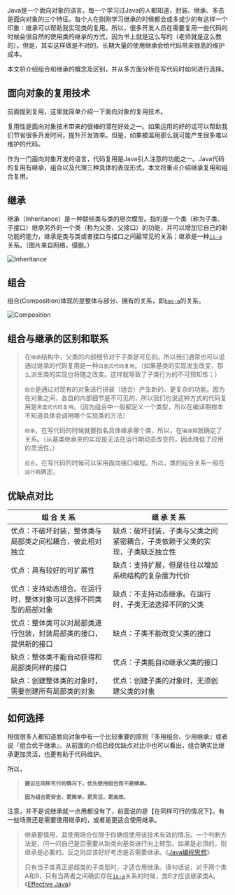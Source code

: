 Java是一个面向对象的语言。每一个学习过Java的人都知道，封装、继承、多态是面向对象的三个特征。每个人在刚刚学习继承的时候都会或多或少的有这样一个印象：继承可以帮助我实现类的复用。所以，很多开发人员在需要复用一些代码的时候会很自然的使用类的继承的方式，因为书上就是这么写的（老师就是这么教的）。但是，其实这样做是不对的。长期大量的使用继承会给代码带来很高的维护成本。

本文将介绍组合和继承的概念及区别，并从多方面分析在写代码时如何进行选择。

## 面向对象的复用技术

前面提到复用，这里就简单介绍一下面向对象的复用技术。

复用性是面向对象技术带来的很棒的潜在好处之一。如果运用的好的话可以帮助我们节省很多开发时间，提升开发效率。但是，如果被滥用那么就可能产生很多难以维护的代码。

作为一门面向对象开发的语言，代码复用是Java引人注意的功能之一。Java代码的复用有继承，组合以及代理三种具体的表现形式。本文将重点介绍继承复用和组合复用。

## 继承

继承（Inheritance）是一种联结类与类的层次模型。指的是一个类（称为子类、子接口）继承另外的一个类（称为父类、父接口）的功能，并可以增加它自己的新功能的能力，继承是类与类或者接口与接口之间最常见的关系；继承是一种[`is-a`][1]关系。（图片来自网络，侵删。）

![Inheritance][2]

## 组合

组合(Composition)体现的是整体与部分、拥有的关系，即[`has-a`][3]的关系。

![Composition][4]

## 组合与继承的区别和联系

> 在`继承`结构中，父类的内部细节对于子类是可见的。所以我们通常也可以说通过继承的代码复用是一种`白盒式代码复用`。（如果基类的实现发生改变，那么派生类的实现也将随之改变。这样就导致了子类行为的不可预知性；）
> 
> `组合`是通过对现有的对象进行拼装（组合）产生新的、更复杂的功能。因为在对象之间，各自的内部细节是不可见的，所以我们也说这种方式的代码复用是`黑盒式代码复用`。（因为组合中一般都定义一个类型，所以在编译期根本不知道具体会调用哪个实现类的方法）
> 
> `继承`，在写代码的时候就要指名具体继承哪个类，所以，在`编译期`就确定了关系。（从基类继承来的实现是无法在运行期动态改变的，因此降低了应用的灵活性。）
> 
> `组合`，在写代码的时候可以采用面向接口编程。所以，类的组合关系一般在`运行期`确定。

## 优缺点对比

| 组 合 关 系                          | 继 承 关 系                                |
| -------------------------------- | -------------------------------------- |
| 优点：不破坏封装，整体类与局部类之间松耦合，彼此相对独立     | 缺点：破坏封装，子类与父类之间紧密耦合，子类依赖于父类的实现，子类缺乏独立性 |
| 优点：具有较好的可扩展性                     | 缺点：支持扩展，但是往往以增加系统结构的复杂度为代价             |
| 优点：支持动态组合。在运行时，整体对象可以选择不同类型的局部对象 | 缺点：不支持动态继承。在运行时，子类无法选择不同的父类            |
| 优点：整体类可以对局部类进行包装，封装局部类的接口，提供新的接口 | 缺点：子类不能改变父类的接口                         |
| 缺点：整体类不能自动获得和局部类同样的接口            | 优点：子类能自动继承父类的接口                        |
| 缺点：创建整体类的对象时，需要创建所有局部类的对象        | 优点：创建子类的对象时，无须创建父类的对象                  |

## 如何选择

相信很多人都知道面向对象中有一个比较重要的原则『多用组合、少用继承』或者说『组合优于继承』。从前面的介绍已经优缺点对比中也可以看出，组合确实比继承更加灵活，也更有助于代码维护。

所以，

> **`建议在同样可行的情况下，优先使用组合而不是继承。`**
> 
> **`因为组合更安全，更简单，更灵活，更高效。`**

注意，并不是说继承就一点用都没有了，前面说的是【在同样可行的情况下】。有一些场景还是需要使用继承的，或者是更适合使用继承。

> 继承要慎用，其使用场合仅限于你确信使用该技术有效的情况。一个判断方法是，问一问自己是否需要从新类向基类进行向上转型。如果是必须的，则继承是必要的。反之则应该好好考虑是否需要继承。《[Java编程思想][5]》
> 
> 只有当子类真正是超类的子类型时，才适合用继承。换句话说，对于两个类A和B，只有当两者之间确实存在[`is-a`][1]关系的时候，类B才应该继承类A。《[Effective Java][6]》

 [1]: https://zh.wikipedia.org/wiki/Is-a
 [2]: http://www.hollischuang.com/wp-content/uploads/2016/03/Generalization.jpg
 [3]: https://en.wikipedia.org/wiki/Has-a
 [4]: http://www.hollischuang.com/wp-content/uploads/2016/03/Composition.jpg
 [5]: http://s.click.taobao.com/t?e=m%3D2%26s%3DHzJzud6zOdocQipKwQzePOeEDrYVVa64K7Vc7tFgwiHjf2vlNIV67vo5P8BMUBgoEC56fBbgyn5pS4hLH%2FP02ckKYNRBWOBBey11vvWwHXSniyi5vWXIZhtlrJbLMDAQihpQCXu2JnPFYKQlNeOGCsYMXU3NNCg%2F&pvid=10_125.119.86.125_222_1458652212179
 [6]: http://s.click.taobao.com/t?e=m%3D2%26s%3DwIPn8%2BNPqLwcQipKwQzePOeEDrYVVa64K7Vc7tFgwiHjf2vlNIV67vo5P8BMUBgoUOZr0mLjusdpS4hLH%2FP02ckKYNRBWOBBey11vvWwHXSniyi5vWXIZvgXwmdyquYbNLnO%2BjzYQLqKnzbV%2FMLqnMYMXU3NNCg%2F&pvid=10_125.119.86.125_345_1458652241780
